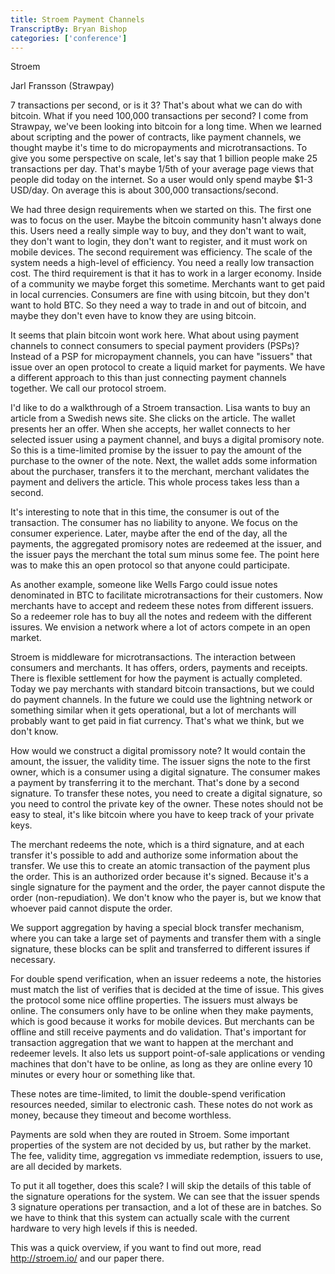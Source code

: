 ```yaml
---
title: Stroem Payment Channels
TranscriptBy: Bryan Bishop
categories: ['conference']
---
```


Stroem

Jarl Fransson (Strawpay)

7 transactions per second, or is it 3? That's about what we can do with bitcoin. What if you need 100,000 transactions per second? I come from Strawpay, we've been looking into bitcoin for a long time. When we learned about scripting and the power of contracts, like payment channels, we thought maybe it's time to do micropayments and microtransactions. To give you some perspective on scale, let's say that 1 billion people make 25 transactions per day. That's maybe 1/5th of your average page views that people did today on the internet. So a user would only spend maybe $1-3 USD/day. On average this is about 300,000 transactions/second.

We had three design requirements when we started on this. The first one was to focus on the user. Maybe the bitcoin community hasn't always done this. Users need a really simple way to buy, and they don't want to wait, they don't want to login, they don't want to register, and it must work on mobile devices. The second requirement was efficiency. The scale of the system needs a high-level of efficiency. You need a really low transaction cost. The third requirement is that it has to work in a larger economy. Inside of a community we maybe forget this sometime. Merchants want to get paid in local currencies. Consumers are fine with using bitcoin, but they don't want to hold BTC. So they need a way to trade in and out of bitcoin, and maybe they don't even have to know they are using bitcoin.

It seems that plain bitcoin wont work here. What about using payment channels to connect consumers to special payment providers (PSPs)? Instead of a PSP for micropayment channels, you can have "issuers" that issue over an open protocol to create a liquid market for payments. We have a different approach to this than just connecting payment channels together. We call our protocol stroem.

I'd like to do a walkthrough of a Stroem transaction. Lisa wants to buy an article from a Swedish news site. She clicks on the article. The wallet presents her an offer. When she accepts, her wallet connects to her selected issuer using a payment channel, and buys a digital promisory note. So this is a time-limited promise by the issuer to pay the amount of the purchase to the owner of the note. Next, the wallet adds some information about the purchaser, transfers it to the merchant, merchant validates the payment and delivers the article. This whole process takes less than a second.

It's interesting to note that in this time, the consumer is out of the transaction. The consumer has no liability to anyone. We focus on the consumer experience. Later, maybe after the end of the day, all the payments, the aggregated promisory notes are redeemed at the issuer, and the issuer pays the merchant the total sum minus some fee. The point here was to make this an open protocol so that anyone could participate.

As another example, someone like Wells Fargo could issue notes denominated in BTC to facilitate microtransactions for their customers. Now merchants have to accept and redeem these notes from different issuers. So a redeemer role has to buy all the notes and redeem with the different issures. We envision a network where a lot of actors compete in an open market.

Stroem is middleware for microtransactions. The interaction between consumers and merchants. It has offers, orders, payments and receipts. There is flexible settlement for how the payment is actually completed. Today we pay merchants with standard bitcoin transactions, but we could do payment channels. In the future we could use the lightning network or something similar when it gets operational, but a lot of merchants will probably want to get paid in fiat currency. That's what we think, but we don't know.

How would we construct a digital promissory note? It would contain the amount, the issuer, the validity time. The issuer signs the note to the first owner, which is a consumer using a digital signature. The consumer makes a payment by transferring it to the merchant. That's done by a second signature. To transfer these notes, you need to create a digital signature, so you need to control the private key of the owner. These notes should not be easy to steal, it's like bitcoin where you have to keep track of your private keys.

The merchant redeems the note, which is a third signature, and at each transfer it's possible to add and authorize some information about the transfer. We use this to create an atomic transaction of the payment plus the order. This is an authorized order because it's signed. Because it's a single signature for the payment and the order, the payer cannot dispute the order (non-repudiation). We don't know who the payer is, but we know that whoever paid cannot dispute the order.

We support aggregation by having a special block transfer mechanism, where you can take a large set of payments and transfer them with a single signature, these blocks can be split and transferred to different issures if necessary.

For double spend verification, when an issuer redeems a note, the histories must match the list of verifies that is decided at the time of issue. This gives the protocol some nice offline properties. The issuers must always be online. The consumers only have to be online when they make payments, which is good because it works for mobile devices. But merchants can be offline and still receive payments and do validation. That's important for transaction aggregation that we want to happen at the merchant and redeemer levels. It also lets us support point-of-sale applications or vending machines that don't have to be online, as long as they are online every 10 minutes or every hour or something like that.

These notes are time-limited, to limit the double-spend verification resources needed, similar to electronic cash. These notes do not work as money, because they timeout and become worthless.

Payments are sold when they are routed in Stroem. Some important properties of the system are not decided by us, but rather by the market. The fee, validity time, aggregation vs immediate redemption, issuers to use, are all decided by markets.

To put it all together, does this scale? I will skip the details of this table of the signature operations for the system. We can see that the issuer spends 3 signature operations per transaction, and a lot of these are in batches. So we have to think that this system can actually scale with the current hardware to very high levels if this is needed.

This was a quick overview, if you want to find out more, read <http://stroem.io/> and our paper there.

